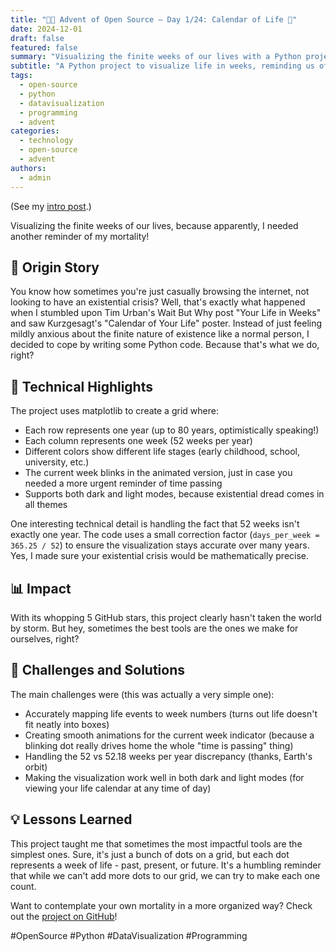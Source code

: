 ```yaml
---
title: "🎄🎁 Advent of Open Source – Day 1/24: Calendar of Life 📅"
date: 2024-12-01
draft: false
featured: false
summary: "Visualizing the finite weeks of our lives with a Python project, because who doesn't need a daily reminder of their mortality?"
subtitle: "A Python project to visualize life in weeks, reminding us of time's passage."
tags:
  - open-source
  - python
  - datavisualization
  - programming
  - advent
categories:
  - technology
  - open-source
  - advent
authors:
  - admin
---
```


(See my [intro post](../).)

Visualizing the finite weeks of our lives, because apparently, I needed another reminder of my mortality!

## 📖 Origin Story

You know how sometimes you're just casually browsing the internet, not looking to have an existential crisis? Well, that's exactly what happened when I stumbled upon Tim Urban's Wait But Why post "Your Life in Weeks" and saw Kurzgesagt's "Calendar of Your Life" poster. Instead of just feeling mildly anxious about the finite nature of existence like a normal person, I decided to cope by writing some Python code. Because that's what we do, right?

## 🔧 Technical Highlights

The project uses matplotlib to create a grid where:

- Each row represents one year (up to 80 years, optimistically speaking!)
- Each column represents one week (52 weeks per year)
- Different colors show different life stages (early childhood, school, university, etc.)
- The current week blinks in the animated version, just in case you needed a more urgent reminder of time passing
- Supports both dark and light modes, because existential dread comes in all themes

One interesting technical detail is handling the fact that 52 weeks isn't exactly one year. The code uses a small correction factor (`days_per_week = 365.25 / 52`) to ensure the visualization stays accurate over many years. Yes, I made sure your existential crisis would be mathematically precise.

## 📊 Impact

With its whopping 5 GitHub stars, this project clearly hasn't taken the world by storm. But hey, sometimes the best tools are the ones we make for ourselves, right?

## 🎯 Challenges and Solutions

The main challenges were (this was actually a very simple one):

- Accurately mapping life events to week numbers (turns out life doesn't fit neatly into boxes)
- Creating smooth animations for the current week indicator (because a blinking dot really drives home the whole "time is passing" thing)
- Handling the 52 vs 52.18 weeks per year discrepancy (thanks, Earth's orbit)
- Making the visualization work well in both dark and light modes (for viewing your life calendar at any time of day)

## 💡 Lessons Learned

This project taught me that sometimes the most impactful tools are the simplest ones. Sure, it's just a bunch of dots on a grid, but each dot represents a week of life - past, present, or future. It's a humbling reminder that while we can't add more dots to our grid, we can try to make each one count.

Want to contemplate your own mortality in a more organized way? Check out the [project on GitHub](https://github.com/basnijholt/calendar-of-life)!

#OpenSource #Python #DataVisualization #Programming
